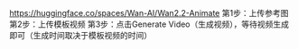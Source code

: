 https://huggingface.co/spaces/Wan-AI/Wan2.2-Animate
第1步：上传参考图
第2步：上传模板视频
第3步：点击Generate Video（生成视频），等待视频生成即可（生成时间取决于模板视频的时间）
